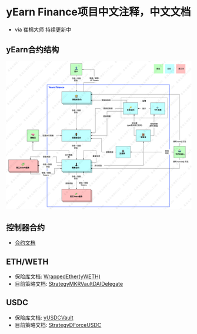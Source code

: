 # yEarn Finance项目中文注释，中文文档

- via 崔棉大师 持续更新中

## yEarn合约结构
![](./yearn-protocol-v0.06.png)

## 控制器合约

- [合约文档](./docs/Controller.md)

## ETH/WETH

- 保险库文档: [WrappedEther(yWETH)](./docs/WrappedEther(yWETH).md)
- 目前策略文档: [StrategyMKRVaultDAIDelegate](./docs/StrategyMKRVaultDAIDelegate.md)


## USDC

- 保险库文档: [yUSDCVault](./docs/yUSDCVault.md)
- 目前策略文档: [StrategyDForceUSDC](./docs/StrategyDForceUSDC.md)

